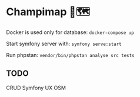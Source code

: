 # Champimap 🍄🗺️

Docker is used only for database: `docker-compose up`

Start symfony server with: `symfony serve:start`

Run phpstan: `vendor/bin/phpstan analyse src tests`


TODO
--------
CRUD
Symfony UX
OSM

